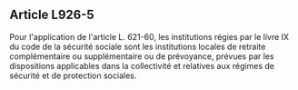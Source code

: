 Article L926-5
----
Pour l'application de l'article L. 621-60, les institutions régies par le livre
IX du code de la sécurité sociale sont les institutions locales de retraite
complémentaire ou supplémentaire ou de prévoyance, prévues par les dispositions
applicables dans la collectivité et relatives aux régimes de sécurité et de
protection sociales.
